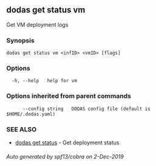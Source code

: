 ## dodas get status vm

Get VM deployment logs

### Synopsis




```
dodas get status vm <infID> <vmID> [flags]
```

### Options

```
  -h, --help   help for vm
```

### Options inherited from parent commands

```
      --config string   DODAS config file (default is $HOME/.dodas.yaml)
```

### SEE ALSO

* [dodas get status](dodas_get_status.md)	 - Get deployment status

###### Auto generated by spf13/cobra on 2-Dec-2019
